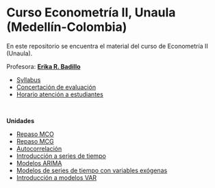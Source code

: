 # Curso Econometría II, Unaula (Medellín-Colombia)
En este repositorio se encuentra el material del curso de Econometría II (Unaula).

Profesora: [**Erika R. Badillo**](https://ebadilloe.github.io)

- [Syllabus](https://ebadilloe.github.io/EconometriaII/SYLLABUS.xlsx)<br>
- [Concertación de evaluación](https://ebadilloe.github.io/EconometriaII/Concertacionevaluacion.docx)<br>
- [Horario atención a estudiantes](https://ebadilloe.github.io/EconometriaII/Horarioatencion.docx)<br>
<br>

**Unidades** 

- [Repaso MCO](https://ebadilloe.github.io/EconometriaII/MCO/MCO.html)<br>
- [Repaso MCG](https://ebadilloe.github.io/EconometriaII/MCG/MCG.html)<br>
- [Autocorrelación](https://ebadilloe.github.io/EconometriaII/Autocorrelación/Autocorrelacion.html)<br>
- [Introducción a series de tiempo](https://ebadilloe.github.io/EconometriaII/IntroSeriesTiempo/IntroSeriesTiempo.html)<br>
- [Modelos ARIMA](https://ebadilloe.github.io/EconometriaII/ARIMA/ARIMA.html)<br>
- [Modelos de series de tiempo con variables exógenas](https://ebadilloe.github.io/EconometriaII/VarExogenas/VarExogenas.html)<br>
- [Introducción a modelos VAR](https://ebadilloe.github.io/EconometriaII/IntroVar/IntroVar.html)<br>
